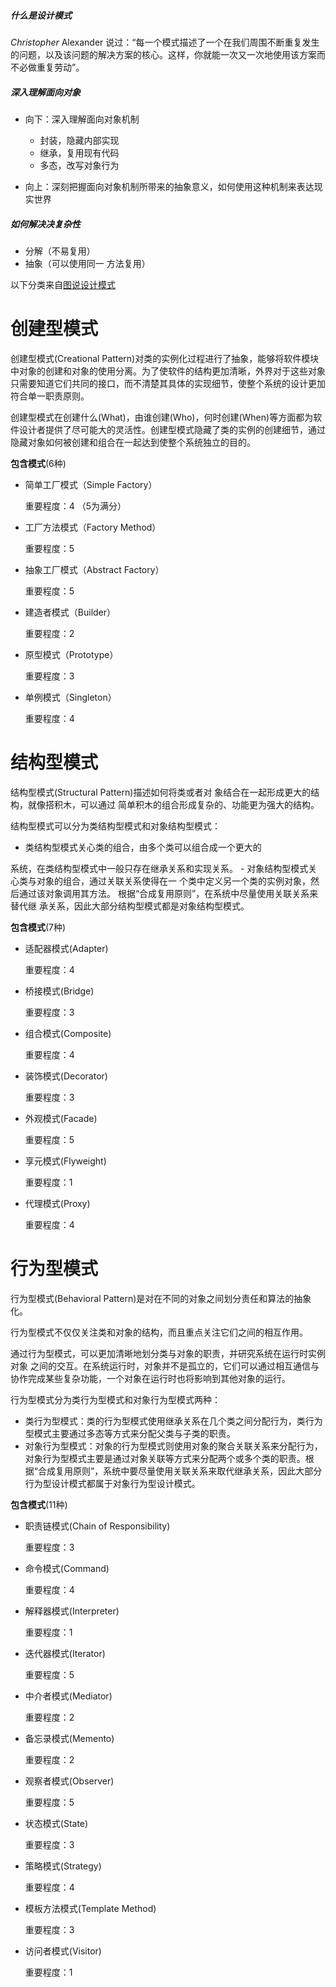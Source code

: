 ##### 什么是设计模式

*Christopher* Alexander 说过：“每一个模式描述了一个在我们周围不断重复发生的问题，以及该问题的解决方案的核心。这样，你就能一次又一次地使用该方案而不必做重复劳动”。

##### 深入理解面向对象

* 向下：深入理解面向对象机制
  * 封装，隐藏内部实现
  * 继承，复用现有代码
  * 多态，改写对象行为

* 向上：深刻把握面向对象机制所带来的抽象意义，如何使用这种机制来表达现实世界

##### 如何解决决复杂性

* 分解（不易复用）
* 抽象（可以使用同一 方法复用）



以下分类来自[图说设计模式](http://design-patterns.readthedocs.org/zh_CN/latest/index.html)

# 创建型模式

创建型模式(Creational Pattern)对类的实例化过程进行了抽象，能够将软件模块中对象的创建和对象的使用分离。为了使软件的结构更加清晰，外界对于这些对象只需要知道它们共同的接口，而不清楚其具体的实现细节，使整个系统的设计更加符合单一职责原则。

创建型模式在创建什么(What)，由谁创建(Who)，何时创建(When)等方面都为软件设计者提供了尽可能大的灵活性。创建型模式隐藏了类的实例的创建细节，通过隐藏对象如何被创建和组合在一起达到使整个系统独立的目的。

**包含模式**(6种)

- 简单工厂模式（Simple Factory）

    重要程度：4 （5为满分）

- 工厂方法模式（Factory Method）

    重要程度：5

- 抽象工厂模式（Abstract Factory）

    重要程度：5

- 建造者模式（Builder）

    重要程度：2

- 原型模式（Prototype）

    重要程度：3

- 单例模式（Singleton）

    重要程度：4

# 结构型模式

结构型模式(Structural Pattern)描述如何将类或者对 象结合在一起形成更大的结构，就像搭积木，可以通过 简单积木的组合形成复杂的、功能更为强大的结构。

结构型模式可以分为类结构型模式和对象结构型模式：

- 类结构型模式关心类的组合，由多个类可以组合成一个更大的

系统，在类结构型模式中一般只存在继承关系和实现关系。 - 对象结构型模式关心类与对象的组合，通过关联关系使得在一 个类中定义另一个类的实例对象，然后通过该对象调用其方法。 根据“合成复用原则”，在系统中尽量使用关联关系来替代继 承关系，因此大部分结构型模式都是对象结构型模式。

**包含模式**(7种)

- 适配器模式(Adapter)

    重要程度：4

- 桥接模式(Bridge)

    重要程度：3

- 组合模式(Composite)

    重要程度：4

- 装饰模式(Decorator)

    重要程度：3

- 外观模式(Facade)

    重要程度：5

- 享元模式(Flyweight)

    重要程度：1

- 代理模式(Proxy)

    重要程度：4

# 行为型模式

行为型模式(Behavioral Pattern)是对在不同的对象之间划分责任和算法的抽象化。

行为型模式不仅仅关注类和对象的结构，而且重点关注它们之间的相互作用。

通过行为型模式，可以更加清晰地划分类与对象的职责，并研究系统在运行时实例对象 之间的交互。在系统运行时，对象并不是孤立的，它们可以通过相互通信与协作完成某些复杂功能，一个对象在运行时也将影响到其他对象的运行。

行为型模式分为类行为型模式和对象行为型模式两种：

- 类行为型模式：类的行为型模式使用继承关系在几个类之间分配行为，类行为型模式主要通过多态等方式来分配父类与子类的职责。
- 对象行为型模式：对象的行为型模式则使用对象的聚合关联关系来分配行为，对象行为型模式主要是通过对象关联等方式来分配两个或多个类的职责。根据“合成复用原则”，系统中要尽量使用关联关系来取代继承关系，因此大部分行为型设计模式都属于对象行为型设计模式。

**包含模式**(11种)

- 职责链模式(Chain of Responsibility)

  重要程度：3

- 命令模式(Command)

  重要程度：4

- 解释器模式(Interpreter)

  重要程度：1

- 迭代器模式(Iterator)

  重要程度：5

- 中介者模式(Mediator)

  重要程度：2

- 备忘录模式(Memento)

    重要程度：2

- 观察者模式(Observer)

    重要程度：5

- 状态模式(State)

    重要程度：3

- 策略模式(Strategy)

    重要程度：4

- 模板方法模式(Template Method)

    重要程度：3

- 访问者模式(Visitor)

    重要程度：1